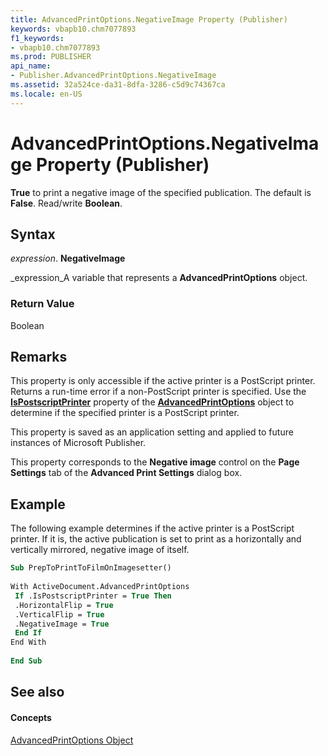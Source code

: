 ```yaml
---
title: AdvancedPrintOptions.NegativeImage Property (Publisher)
keywords: vbapb10.chm7077893
f1_keywords:
- vbapb10.chm7077893
ms.prod: PUBLISHER
api_name:
- Publisher.AdvancedPrintOptions.NegativeImage
ms.assetid: 32a524ce-da31-8dfa-3286-c5d9c74367ca
ms.locale: en-US
---
```



# AdvancedPrintOptions.NegativeImage Property (Publisher)

 **True** to print a negative image of the specified publication. The default is **False**. Read/write  **Boolean**.


## Syntax

 _expression_. **NegativeImage**

 _expression_A variable that represents a  **AdvancedPrintOptions** object.


### Return Value

Boolean


## Remarks

This property is only accessible if the active printer is a PostScript printer. Returns a run-time error if a non-PostScript printer is specified. Use the  **[IsPostscriptPrinter](advancedprintoptions.ispostscriptprinter-property-publisher.md)** property of the **[AdvancedPrintOptions](advancedprintoptions-object-publisher.md)** object to determine if the specified printer is a PostScript printer.

This property is saved as an application setting and applied to future instances of Microsoft Publisher.

This property corresponds to the  **Negative image** control on the **Page Settings** tab of the **Advanced Print Settings** dialog box.


## Example

The following example determines if the active printer is a PostScript printer. If it is, the active publication is set to print as a horizontally and vertically mirrored, negative image of itself.


```vb
Sub PrepToPrintToFilmOnImagesetter() 
 
With ActiveDocument.AdvancedPrintOptions 
 If .IsPostscriptPrinter = True Then 
 .HorizontalFlip = True 
 .VerticalFlip = True 
 .NegativeImage = True 
 End If 
End With 
 
End Sub
```


## See also


#### Concepts


 [AdvancedPrintOptions Object](advancedprintoptions-object-publisher.md)

